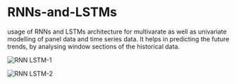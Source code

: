 # RNNs-and-LSTMs
usage of RNNs and LSTMs architecture for multivarate as well as univariate modelling of panel data and time series data. It helps in predicting the future trends, by analysing window sections of the historical data.


![RNN LSTM-1](https://github.com/beingamanforever/RNNs-and-LSTMs/assets/121532863/3950e66f-82b7-4b95-986f-7cd3df511c96)

![RNN LSTM-2](https://github.com/beingamanforever/RNNs-and-LSTMs/assets/121532863/42b07b17-9c81-4608-b5b3-7efd6e8d7c68)
